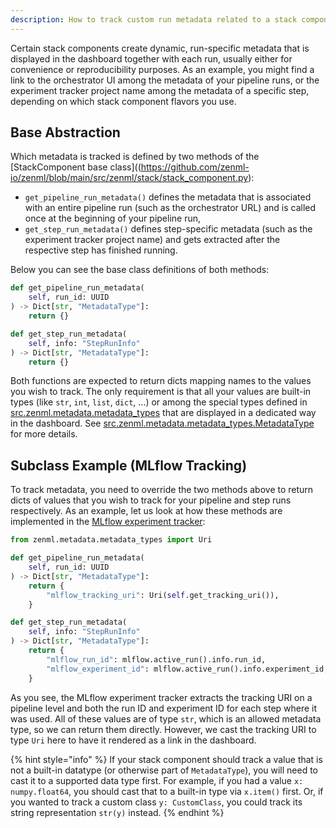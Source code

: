 ```yaml
---
description: How to track custom run metadata related to a stack component
---
```


Certain stack components create dynamic, run-specific metadata that is
displayed in the dashboard together with each run, usually either for
convenience or reproducibility purposes. 
As an example, you might find a link to the orchestrator UI among the metadata 
of your pipeline runs, or the experiment tracker project name among the 
metadata of a specific step, depending on which stack component flavors you 
use.

## Base Abstraction

Which metadata is tracked is defined by two methods of the
[StackComponent base class]((https://github.com/zenml-io/zenml/blob/main/src/zenml/stack/stack_component.py):
- `get_pipeline_run_metadata()` defines the metadata that is associated with 
an entire pipeline run (such as the orchestrator URL) and is called once at
the beginning of your pipeline run,
- `get_step_run_metadata()` defines step-specific metadata (such as the 
experiment tracker project name) and gets extracted after the respective step 
has finished running.

Below you can see the base class definitions of both methods:

```python
def get_pipeline_run_metadata(
    self, run_id: UUID
) -> Dict[str, "MetadataType"]:
    return {}
```

```python
def get_step_run_metadata(
    self, info: "StepRunInfo"
) -> Dict[str, "MetadataType"]:
    return {}
```

Both functions are expected to return dicts mapping names to the values you 
wish to track.
The only requirement is that all your values are built-in types (like `str`, 
`int`, `list`, `dict`, ...) or among the special types defined in
[src.zenml.metadata.metadata_types](https://github.com/zenml-io/zenml/blob/main/src/zenml/metadata/metadata_types.py)
that are displayed in a dedicated way in the dashboard.
See [src.zenml.metadata.metadata_types.MetadataType](https://github.com/zenml-io/zenml/blob/main/src/zenml/metadata/metadata_types.py)
for more details.

## Subclass Example (MLflow Tracking)

To track metadata, you need to override the two methods above to return dicts
of values that you wish to track for your pipeline and step runs respectively.
As an example, let us look at how these methods are implemented in the 
[MLflow experiment tracker](https://github.com/zenml-io/zenml/blob/main/src/zenml/integrations/mlflow/experiment_trackers/mlflow_experiment_tracker.py):

```python
from zenml.metadata.metadata_types import Uri

def get_pipeline_run_metadata(
    self, run_id: UUID
) -> Dict[str, "MetadataType"]:
    return {
        "mlflow_tracking_uri": Uri(self.get_tracking_uri()),
    }
```

```python
def get_step_run_metadata(
    self, info: "StepRunInfo"
) -> Dict[str, "MetadataType"]:
    return {
        "mlflow_run_id": mlflow.active_run().info.run_id,
        "mlflow_experiment_id": mlflow.active_run().info.experiment_id,
    }
```

As you see, the MLflow experiment tracker extracts the tracking URI on a 
pipeline level and both the run ID and experiment ID for each step where it was
used. All of these values are of type `str`, which is an allowed metadata type, 
so we can return them directly. However, we cast the tracking URI to type `Uri`
here to have it rendered as a link in the dashboard. 

{% hint style="info" %}
If your stack component should track a value that is not a built-in datatype 
(or otherwise part of `MetadataType`), you will need to cast it to a supported
data type first. For example, if you had a value `x: numpy.float64`, you should
cast that to a built-in type via `x.item()` first. Or, if you wanted to track a 
custom class `y: CustomClass`, you could track its string representation 
`str(y)` instead.
{% endhint %}
